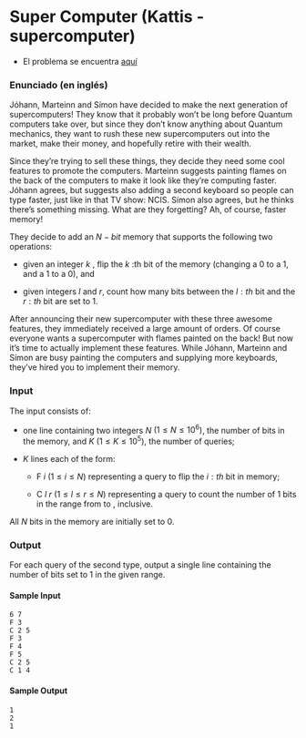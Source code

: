 # Super Computer (Kattis - supercomputer)

- El problema se encuentra [aquí](https://open.kattis.com/problems/supercomputer)

### Enunciado (en inglés)

Jóhann, Marteinn and Símon have decided to make the next generation of supercomputers! They know that it probably won’t be long before Quantum computers take over, but since they don’t know anything about Quantum mechanics, they want to rush these new supercomputers out into the market, make their money, and hopefully retire with their wealth.

Since they’re trying to sell these things, they decide they need some cool features to promote the computers. Marteinn suggests painting flames on the back of the computers to make it look like they’re computing faster. Jóhann agrees, but suggests also adding a second keyboard so people can type faster, just like in that TV show: NCIS. Símon also agrees, but he thinks there’s something missing. What are they forgetting? Ah, of course, faster memory!

They decide to add an $N-bit$ memory that supports the following two operations:

- given an integer $k$
  , flip the $k$
  :th bit of the memory (changing a $0$ to a $1$, and a $1$
  to a $0$), and

- given integers $l$ and $r$, count how many bits between the $l:th$ bit and the $r:th$ bit are set to $1$.

After announcing their new supercomputer with these three awesome features, they immediately received a large amount of orders. Of course everyone wants a supercomputer with flames painted on the back! But now it’s time to actually implement these features. While Jóhann, Marteinn and Símon are busy painting the computers and supplying more keyboards, they’ve hired you to implement their memory.

### Input

The input consists of:

- one line containing two integers $N$ $(1 \leq N \leq 10^{6})$, the number of bits in the memory, and $K$ $(1 \leq K \leq 10^{5})$, the number of queries;

- $K$ lines each of the form:

  - F $i$ $(1 \leq i \leq N)$ representing a query to flip the $i:th$ bit in memory;

  - C $l$ $r$ $(1 \leq l \leq r \leq N)$ representing a query to count the number of $1$
    bits in the range from
    to
    , inclusive.

All $N$ bits in the memory are initially set to $0$.

### Output

For each query of the second type, output a single line containing the number of bits set to $1$ in the given range.

#### **Sample Input**

```
6 7
F 3
C 2 5
F 3
F 4
F 5
C 2 5
C 1 4
```

#### **Sample Output**

```
1
2
1
```
